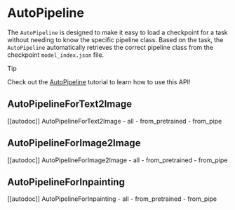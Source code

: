 <!--Copyright 2024 The HuggingFace Team. All rights reserved.

Licensed under the Apache License, Version 2.0 (the "License"); you may not use this file except in compliance with
the License. You may obtain a copy of the License at

http://www.apache.org/licenses/LICENSE-2.0

Unless required by applicable law or agreed to in writing, software distributed under the License is distributed on
an "AS IS" BASIS, WITHOUT WARRANTIES OR CONDITIONS OF ANY KIND, either express or implied. See the License for the
specific language governing permissions and limitations under the License.
-->

# AutoPipeline

The `AutoPipeline` is designed to make it easy to load a checkpoint for a task without needing to know the specific pipeline class. Based on the task, the `AutoPipeline` automatically retrieves the correct pipeline class from the checkpoint `model_index.json` file.

> [!TIP]
> Check out the [AutoPipeline](fort-obsidian/diffusers/docs/source/en/tutorials/autopipeline.md) tutorial to learn how to use this API!

## AutoPipelineForText2Image

[[autodoc]] AutoPipelineForText2Image
	- all
	- from_pretrained
	- from_pipe

## AutoPipelineForImage2Image

[[autodoc]] AutoPipelineForImage2Image
	- all
	- from_pretrained
	- from_pipe

## AutoPipelineForInpainting

[[autodoc]] AutoPipelineForInpainting
	- all
	- from_pretrained
	- from_pipe

